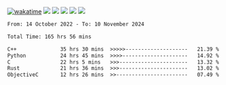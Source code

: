 [![wakatime](https://wakatime.com/badge/user/368879df-dc38-4b1a-86c4-8a2054a0e074.svg)](https://wakatime.com/@368879df-dc38-4b1a-86c4-8a2054a0e074)
<img src="https://img.shields.io/badge/Windows-0078D6?style=flat&logo=Windows&logoColor=white">
<img src="https://img.shields.io/badge/IntelliJ_IDEA-000000.svg?style=flat&logo=IntelliJ-IDEA&logoColor=white">
<img src="https://img.shields.io/badge/CLion-000000.svg?style=flat&logo=CLion&logoColor=white">
<img src="https://img.shields.io/badge/Visual_Studio_Code-007ACC?style=flat&logo=Visual-Studio-Code&logoColor=white">
<img src="https://img.shields.io/badge/Discord-5865F2?label=kano42&style=flat&logo=discord&logoColor=white">
<br>


<!--START_SECTION:waka-->

```txt
From: 14 October 2022 - To: 10 November 2024

Total Time: 165 hrs 56 mins

C++              35 hrs 30 mins  >>>>>--------------------   21.39 %
Python           24 hrs 45 mins  >>>>---------------------   14.92 %
C                22 hrs 5 mins   >>>----------------------   13.32 %
Rust             21 hrs 36 mins  >>>----------------------   13.02 %
ObjectiveC       12 hrs 26 mins  >>-----------------------   07.49 %
```

<!--END_SECTION:waka-->
